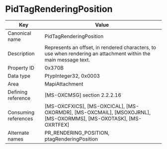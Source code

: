# PidTagRenderingPosition

| Key | Value |
|---|---|
| Canonical name | PidTagRenderingPosition |
| Description | Represents an offset, in rendered characters, to use when rendering an attachment within the main message text. |
| Property ID | 0x370B |
| Data type | PtypInteger32, 0x0003 |
| Area | MapiAttachment |
| Defining reference | [MS-OXCMSG] section 2.2.2.16 |
| Consuming references | [MS-OXCFXICS], [MS-OXCICAL], [MS-OXORMDR], [MS-OXCMAIL], [MSOXOJRNL], [MS-OXORMMS], [MS-OXOTASK], [MS-OXRTFEX] |
| Alternate names | PR_RENDERING_POSITION, ptagRenderingPosition |
